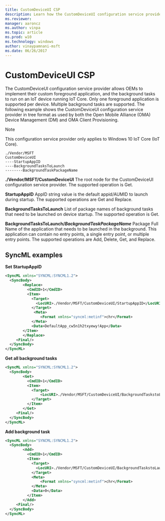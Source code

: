 ```yaml
---
title: CustomDeviceUI CSP
description: Learn how the CustomDeviceUI configuration service provider (CSP) allows OEMs to implement their custom foreground application.
ms.reviewer:
manager: aaroncz
ms.author: vinpa
ms.topic: article
ms.prod: w10
ms.technology: windows
author: vinaypamnani-msft
ms.date: 06/26/2017
---
```


# CustomDeviceUI CSP

The CustomDeviceUI configuration service provider allows OEMs to implement their custom foreground application, and the background tasks to run on an IoT device running IoT Core. Only one foreground application is supported per device. Multiple background tasks are supported.
The following example shows the CustomDeviceUI configuration service provider in tree format as used by both the Open Mobile Alliance (OMA) Device Management (DM) and OMA Client Provisioning.

> [!NOTE]
> This configuration service provider only applies to Windows 10 IoT Core (IoT Core).

```
./Vendor/MSFT
CustomDeviceUI
----StartupAppID
----BackgroundTasksToLaunch
--------BackgroundTaskPackageName
```

<a href="" id="./Vendor/MSFT/CustomDeviceUI"></a>**./Vendor/MSFT/CustomDeviceUI**
The root node for the CustomDeviceUI configuration service provider. The supported operation is Get.

<a href="" id="StartupAppID"></a>**StartupAppID**
AppID string value is the default appid/AUMID to launch during startup. The supported operations are Get and Replace.

<a href="" id="BackgroundTasksToLaunch"></a>**BackgroundTasksToLaunch**
List of package names of background tasks that need to be launched on device startup. The supported operation is Get.

<a href="" id="BackgroundTasksToLaunch/BackgroundTaskPackageName"></a>**BackgroundTasksToLaunch/**<strong>*BackgroundTaskPackageName*</strong>
Package Full Name of the application that needs to be launched in the background. This application can contain no entry points, a single entry point, or multiple entry points. The supported operations are Add, Delete, Get, and Replace.

## SyncML examples

**Set StartupAppID**

```xml
<SyncML xmlns="SYNCML:SYNCML1.2">
  <SyncBody>
        <Replace>
          <CmdID>1</CmdID>
          <Item>
            <Target>
              <LocURI>./Vendor/MSFT/CustomDeviceUI/StartupAppID</LocURI>
            </Target>
             <Meta>
                <Format xmlns="syncml:metinf">chr</Format>
            </Meta>
            <Data>DefaultApp_cw5n1h2txyewy!App</Data>
        </Item>
        </Replace>
     <Final/>
  </SyncBody>
</SyncML>
```

**Get all background tasks**

```xml
<SyncML xmlns="SYNCML:SYNCML1.2">
  <SyncBody>
        <Get>
          <CmdID>1</CmdID>
          <Item>
            <Target>
                <LocURI>./Vendor/MSFT/CustomDeviceUI/BackgroundTaskstoLaunch?list=Struct</LocURI>
            </Target>
          </Item>
        </Get>
     <Final/>
  </SyncBody>
</SyncML>
```

**Add background task**

```xml
<SyncML xmlns="SYNCML:SYNCML1.2">
  <SyncBody>
        <Add>
          <CmdID>1</CmdID>
          <Item>
            <Target>
              <LocURI>./Vendor/MSFT/CustomDeviceUI/BackgroundTaskstoLaunch/BackgroundService1_1.3.0.1_neutral__8wekyb3d8bbwe</LocURI>
            </Target>
            <Meta>
                <Format xmlns="syncml:metinf">chr</Format>
            </Meta>
            <Data>0</Data>
          </Item>
        </Add>
     <Final/>
  </SyncBody>
</SyncML>
```










